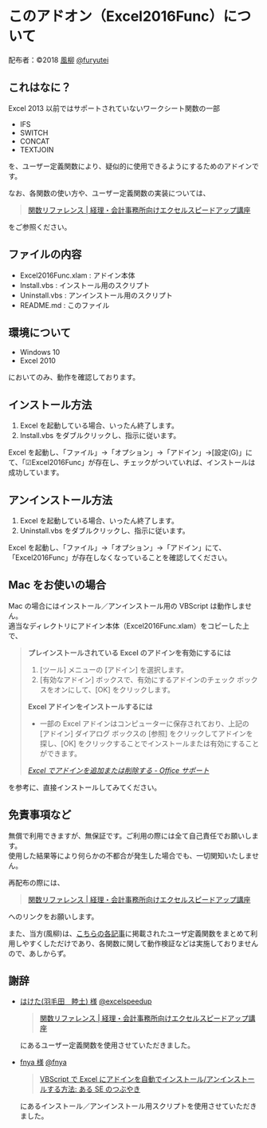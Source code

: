 このアドオン（Excel2016Func）について
======================================
配布者：©2018 [風柳](http://furyu.hatenablog.com/about)  [@furyutei](https://twitter.com/furyutei)  


これはなに？
---
Excel 2013 以前ではサポートされていないワークシート関数の一部  

- IFS  
- SWITCH  
- CONCAT  
- TEXTJOIN  

を、ユーザー定義関数により、疑似的に使用できるようにするためのアドインです。  

なお、各関数の使い方や、ユーザー定義関数の実装については、  

> [関数リファレンス | 経理・会計事務所向けエクセルスピードアップ講座](https://www.excelspeedup.com/category/kansuu/)  

をご参照ください。


ファイルの内容
---

- Excel2016Func.xlam : アドイン本体  
- Install.vbs : インストール用のスクリプト  
- Uninstall.vbs : アンインストール用のスクリプト  
- README.md : このファイル


環境について
---

- Windows 10
- Excel 2010

においてのみ、動作を確認しております。  


インストール方法
---
1. Excel を起動している場合、いったん終了します。  
2. Install.vbs をダブルクリックし、指示に従います。  

Excel を起動し、「ファイル」→「オプション」→「アドイン」→[設定(G)」にて、「☑Excel2016Func」が存在し、チェックがついていれば、インストールは成功しています。  


アンインストール方法
---
1. Excel を起動している場合、いったん終了します。  
2. Uninstall.vbs をダブルクリックし、指示に従います。  

Excel を起動し、「ファイル」→「オプション」→「アドイン」にて、「Excel2016Func」が存在しなくなっていることを確認してください。  


Mac をお使いの場合
---
Mac の場合にはインストール／アンインストール用の VBScript は動作しません。  
適当なディレクトリにアドイン本体（Excel2016Func.xlam）をコピーした上で、  

> **プレインストールされている Excel のアドインを有効にするには**    
> 
> 1. [ツール] メニューの [アドイン] を選択します。
> 2. [有効なアドイン] ボックスで、有効にするアドインのチェック ボックスをオンにして、[OK] をクリックします。
> 
> **Excel アドインをインストールするには**   
> 
> - 一部の Excel アドインはコンピューターに保存されており、上記の [アドイン] ダイアログ ボックスの [参照] をクリックしてアドインを探し、[OK] をクリックすることでインストールまたは有効にすることができます。  
> 
> <cite>[Excel でアドインを追加または削除する - Office サポート](https://support.office.com/ja-jp/article/excel-%E3%81%A7%E3%82%A2%E3%83%89%E3%82%A4%E3%83%B3%E3%82%92%E8%BF%BD%E5%8A%A0%E3%81%BE%E3%81%9F%E3%81%AF%E5%89%8A%E9%99%A4%E3%81%99%E3%82%8B-0af570c4-5cf3-4fa9-9b88-403625a0b460#OfficeVersion=Mac)  </cite>

を参考に、直接インストールしてみてください。  


免責事項など
---
無償で利用できますが、無保証です。ご利用の際には全て自己責任でお願いします。  
使用した結果等により何らかの不都合が発生した場合でも、一切関知いたしません。  

再配布の際には、  

> [関数リファレンス | 経理・会計事務所向けエクセルスピードアップ講座](https://www.excelspeedup.com/category/kansuu/)  

へのリンクをお願いします。  

また、当方(風柳)は、[こちらの各記事](https://www.excelspeedup.com/category/kansuu/)に掲載されたユーザ定義関数をまとめて利用しやすくしただけであり、各関数に関して動作検証などは実施しておりませんので、あしからず。  


謝辞
---
- [はけた(羽毛田　睦土) 様](https://www.excelspeedup.com/) [@excelspeedup](https://twitter.com/excelspeedup)  
    > [関数リファレンス | 経理・会計事務所向けエクセルスピードアップ講座](https://www.excelspeedup.com/category/kansuu/)  
    
    にあるユーザー定義関数を使用させていただきました。  



- [fnya 様](http://fnya.cocolog-nifty.com/blog/) [@fnya](https://twitter.com/fnya)

    > [VBScript で Excel にアドインを自動でインストール/アンインストールする方法: ある SE のつぶやき](http://fnya.cocolog-nifty.com/blog/2014/03/vbscript-excel-.html)

    にあるインストール／アンインストール用スクリプトを使用させていただきました。  
